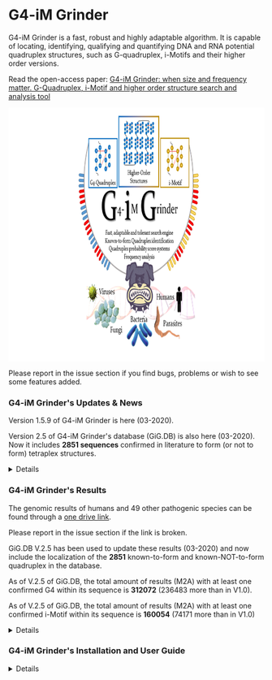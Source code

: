 # **G4-iM Grinder**
G4-iM Grinder is a fast, robust and highly adaptable algorithm. It is capable of locating, identifying, qualifying and quantifying DNA and RNA potential quadruplex structures, such as G-quadruplex, i-Motifs and their higher order versions.

Read the open-access paper: [G4-iM Grinder: when size and frequency matter. G-Quadruplex, i-Motif and higher order structure search and analysis tool](https://academic.oup.com/nargab/article/2/1/lqz005/5576141)


<img src="images/Abstract.png" align="middle" height="500" />

Please report in the issue section if you find bugs, problems or wish to see some features added.

###       **G4-iM Grinder's Updates & News**
Version 1.5.9 of G4-iM Grinder is here (03-2020). 

Version 2.5 of G4-iM Grinder's database (GiG.DB) is also here (03-2020). Now it includes **2851 sequences** confirmed in literature to form (or not to form) tetraplex structures.


<details>

The GiG.DB within the G4-iM Grinder package includes:

**I. BioInformatic dataframe:** 

		1. Each entry is a nucleotidic sequence published in a scientific journal in relationship with its capability of forming quadruplex structures.
		2. Each entry includes 	
					A. Quadruplex	TRUE for  forming quadruplex, FALSE for NOT
					B. Genome		DNA or RNA 
					C. Nucleotide	G or C, for G4s or i-Motif respectively
					D. Name			value must be unique
					E. Sequence		value must be unique
					F. Length		Lenght of Sequence
					G. Tm			Nº of biophysical results associated to the entry (within Biophysical dataframe)
		3. Currently there are a total of 2851 entries. 
					A. 2141 form tetraplex	 and 710  dont; 
					B. 283  are i-Motifs 	 and 2568 are G4s; 
					C. 1858 are DNA 		 and 993  are RNA.
		4. Sequences which end in -ReV- are the reverse sequences of other entries.
					For example 	
									1. Name1 		GGTGGTGG**TTT**GG 
									2. Name1-ReV- 	GG**TTT**GGTGGTGG
							
**II. Refs dataframe:**

		1. Each entry is the literature reference for an BioInformatic dataframe entry.
		2. Each entry includes: 
					A. name 				value must be unique; Name of BioInformatic entry 
					B. DOI					DOI identificator; for example: 10.1093/nargab/lqz005
					C. Pubmed	 			PubmebID identificator (PMID); for example:	29109402
					D. comments		 		Extra information, normally citing information 
													For example: Nucleic Acids Res., 45, 7487–7493.
		3. Currently there are a total of 2851 entries. 
							
**III. BioPhysical dataframe:**

		1. Each entry is a Biophysical result found for a particular BioInformatic entry. 
		2. Data includes Tm (ºC), pH, Concentrations of sequence (uM), K+ (mM) and Na+ (mM), and the found topology.
		3. Currently there are 153 entries. 
							
Comments: If you find an error within GiG.DB or want to include other sequences, please open an issue request in Github, **"EfresBR/G4iMGrinder"**.

</details>



###       **G4-iM Grinder's Results**
The genomic results of humans and 49 other pathogenic species can be found through a [one drive link](https://1drv.ms/u/s!AvVGQg2rNIwDgSVRBSqXju1t1B05?e=uvVk7M).

Please report in the issue section if the link is broken.

GiG.DB V.2.5 has been used to update these results (03-2020) and now include the localization of the **2851** known-to-form and known-NOT-to-form quadruplex in the database.

As of V.2.5 of GiG.DB, the total amount of results (M2A) with at least one confirmed G4 within its sequence is **312072** (236483 more than in V1.0). 

As of V.2.5 of GiG.DB, the total amount of results (M2A) with at least one confirmed i-Motif within its sequence is **160054** (74171 more than in V1.0)
    

<details>

The 1.5 Gb .RAR compressed file hosts four RData images of the results.

1. `Human.PQS.032020.RData` for Human G-based PQS analysis
2. `Human.PiMS.032020.RData` for Human C-based PiMS analysis
3. `NonHuman.PQS.032020.RData` for non-human G-based PQS analysis
4. `NonHuman.PiMS.032020.RData` for non-human C-based PiMS analysis.


Genomes used:

	1. Human Genome - hg38, GRCh38.p12, Genome Reference Consortium Human Build 38, INSDC Assembly GCA_000001405.27 downloaded May 2019 from www.sanger.ac.uk. 
	2. Non-human genomes - Please see section 9 of supplementary material of the original article for more info.

With this update, Figure 4 of G4-iM Grinder's article, which compared different tetraplex-related characteristics of each genome (including density [per 100000 nucleotides], uniqueness and Confirmed Quadruplex Sequences (CQS)) becomes:

<img src="images/Data.Analysis.V1.59, V2.5.jpg" align="middle" height="1500" />

Being the CQS columns what changes between both Figure 4.

</details>



###       **G4-iM Grinder's Installation and User Guide**

<details>

####       **A.      Package prerequisites**

<details>

G4-iM Grinder can be download from github: EfresBR/G4iMGrinder. G4-iM Grinder requires the installation of other CRAN based and Bioconductor packages. Please, ensure all required packages are installed and R version is at least 3.6.1. G4-iM Grinder was successfully downloaded and tested in MacOS 10.12.6, Windows 10 (x64), Ubuntu 18.04.2 (x64), Mint 19.1 (x64) and Fedora-workstation 30 whilst running R 3.6.1 and R studio 1.2.5001. In Linux based systems, the installation of devtools may require further effort ([Check this link](https://stackoverflow.com/questions/20923209/problems-installing-the-devtools-package)). Other OS including x86 systems have not been tested.

G4-iM Grinder has been sucessfully used in R 3.6.3 and R-studio 1.2.5033.


```ruby

pck <- c("stringr", "stringi", "plyr", "seqinr", "stats", "parallel", "doParallel", "beepr", "stats4", "devtools", "dplyr", "BiocManager")

#foo was written by Simon O'Hanlon Nov 8 2013.
#Thanks Simon, thanks StackOverflow and all its amazing community.

foo <- function(x){
  for( i in x ){
    #  require returns TRUE invisibly if it was able to load package
    if( ! require( i , character.only = TRUE ) ){
      #  If package was not able to be loaded then re-install
      install.packages( i , dependencies = TRUE )
      #  Load package after installing
      require( i , character.only = TRUE )
    }
  }
}
foo(pck)
BiocManager::install(c("BiocGenerics", "S4Vectors") , ask = FALSE, update = TRUE)


```

</details>



####      **B.      Package installing and loading**

<details>

```ruby

devtools::install_github("EfresBR/G4iMGrinder")
library(G4iMGrinder)


```

</details>



####      **C.      Installation fails**

<details>

The most common reasons for failing during the installation of G4-iM Grinder are ,

1. 	Some of G4-iM Grinder's dependencies have not been installed,
2. 	R version is not at least 3.6.0.

If you are having problems during installation, please, execute the following code to verify that these prerequisites are met.

```ruby


pck <- c("BiocGenerics", "S4Vectors", "stringr", "stringi", "plyr", "seqinr", "stats", "parallel", "doParallel", "beepr", "stats4", "devtools", "dplyr", "BiocManager")

FailFoo <- function(x){
  Info <- "Package dependendies FAILED. These packages are required and are NOT installed: "
  count <- 0
  for( i in x ){
    if( ! require( i , character.only = TRUE, quietly = TRUE ) ){
      Info <- paste0(Info, i, " ")
      count <- count +1
    }
  }
  ifelse(count ==0, yes = print("Package dependencies PASSED. All required packages are installed. "),
         no = print(Info))
  AAA <- R.version
  ifelse(as.numeric(AAA$major) == 3,
         yes= ifelse(as.numeric(AAA$minor >= 6),
                     yes = print("R version requirements PASSED. R version is at least 3.6 as required."),
                     no = print("R version requirements FAILED. R needs to be updated to version >= 3.6")),
         no = print("R version requirements FAILED. R needs to be updated to version >= 3.6"))
}
FailFoo(pck)


```

The result of this code should be:

```

[1] "Package dependencies PASSED. All required packages are installed. "
[1] "R version requirements PASSED. R version is at least 3.6 as required."

```

If both the package dependencies and R version have passed the test, and still the installation fails, please, write an issue in the issue section stating the transcript of the executed commands and the full error received.

</details>



####       **D.      Running a G4-iM Grinder analysis**


<details>

Executing a genomic G-Quadruplex analysis with G4iMGrinder function

```ruby

# Using a genome available online
loc <- url("http://tritrypdb.org/common/downloads/release-36/Lmajor/fasta/TriTrypDB-36_Lmajor_ESTs.fasta")
Sequence <- paste0(seqinr::read.fasta(file = loc, as.string = TRUE, legacy.mode = TRUE, seqonly = TRUE, strip.desc = TRUE), collapse = "")

# Executing a grind on the sequence in search of PQS
Rs  <- G4iMGrinder(Name = "LmajorESTs", Sequence = Sequence)

# Forcing the folding rule to the limit (this will take longer)
Rs2 <- G4iMGrinder(Name = "LmajorESTs", Sequence = Sequence, BulgeSize = 2,   MaxIL = 10, MaxLoopSize = 20)


```
G4-iM Grinder allows huge flexibility to adapt to any of the users requirements.

</details>



####       **E.      G4-iM Grinder's variables and their predifined values**

<details>


<img src="images/Variable.jpg" align="middle" height="1000" />
N.B. Several other parameters regarding PQSFinder are available for modification.

</details>



####       **F.      Summarizing G4-iM Grinder results**


<details>
Summarizing an analysis with GiGList.Analysis function to compare the results between genomes. This will quantify the number of results and density of each analysis. It will also give the number of results that have at least a minimum frequency, score and size. These variables can be modified. See the package documentation for more information regarding GiGList.Analysis.

```ruby

# summarizing first search
ResultTable <- GiGList.Analysis(GiGList = Rs, iden = "Predefined")

# adding the second analysis in a new row
ResultTable[2,] <- GiGList.Analysis(GiGList = Rs2, iden= "ForceLimit")


```

</details>



####       **G.      Potential Higher Order Analysis**  


<details>

Executing an analysis of a higher order structure with GiG.M3Structure to analyze its potential subunit configuration. This will give all and the most interesting subunit conformations as stated in the article. See the package documentation for more information regarding GiG.M3Structure.

```ruby

# analyzing the longes PHOQS structure found in Rs$PQSM3A.

# N is the row number of the PHOQS to analyze in PQSM3a, as a numeral.
N <- as.numeric(rownames(Rs$PQSM3a[Rs$PQSM3a$Length == max(Rs$PQSM3a$Length),][1]))

Longest_PHOQS <- GiG.M3Structure(GiGList = Rs, 
								 M3ACandidate = N, 
								 MAXite = 10000)


```

</details>



####       **H.      Locating the references of Known-To-Form and Known-NOT-To-Form sequences**


<details>

Finding the reference for the Known-To-Form Quadruplex structures of an interesting Result. This procedure is the same for Known-NOT-To-Form sequences.

```ruby

# Finding the references of the known-to-form sequence 93del.
Ref93del <- GiG.DB$GiG.DB.Refs[GiG.DB$GiG.DB.Refs$Name == "93del", ]


```

</details>



####       **I.      Updating results for a pre-existing analysis**


<details>
Updating a G4-iM Grinder analysis with different variables using the GiGList.Updater function. This will avoid doing a new search analysis on the sequence and hence will be more time and resource efficient.

```ruby

# As the PHOQS structure in row 126 looks promising, we will also examine
# the Known-NOT-to-form Quadruplex of the results, quantify the % of GGG and TTA present in the sequence,
# and modify the score and frequency weight of the final score.
Rs3 <- GiGList.Updater(GiGList = Rs, KnownNOTQuadruplex = TRUE, KnownQuadruplex = TRUE,
                       LoopSeq = c("GGG", "TTA"), FreqWeight = 100, WeightParameters = c(75, 25, 0))


```

</details>



####       **J.      Grinding genomes in search of Potential i-Motif Sequences (PiMS)**


<details>

To search for potential i-Motifs in the genome we can repeat the analysis with G4iMGrinder function changing RunComposition = “C”. However, if a previous analysis of the genome has already been done with the complementary base-pair, we can also use the function GiGList.Updater to search for the resulting opposite structures.

```ruby

# Doing a grind in search for i-Motifs in the sequence
Rs_iM1 <- G4iMGrinder(Name = "LmajorESTs", Sequence = Sequence, RunComposition = "C")

# Using the previous PQS search to locate the base-pair PiMS. This is more efficient.
# However as the sequences change, the previous analysis will be deleted.
# If you desire to vary the analysis with non-predefined values, they should be stated here.
Rs_iM2 <- GiGList.Updater(GiGList = Rs, ChangeRunComposition = TRUE)


```

</details>



####       **H.      Comments on G4-iM Grinder's Search Engine**

<details>

G4-iM Grinder locates all overlapping and nested results that fit the user-defined (or predefined if none were inserted) parameters.
For example using predefined parameters, five possible PQS (in _italics_) results will be located for the genomic sequence

> **GGGG**TTAT**GGG**TTATT**GGTGG**TTATT**GGCG**TT**GGG**

1.	_**GGGG**TTAT**GGG**TTATT**GGTGG**TTATT**GGCG**_(~~TTGGG~~)
2.	_**GGGG**TTAT**GGG**TTATT**GGTGG**TTATT**GGCG**TT**GGG**_
3.	(~~G~~)_**GGG**TTAT**GGG**TTATT**GGTGG**TTATT**GGCG**_(~~TTGGG~~)  
4.	(~~G~~)_**GGG**TTAT**GGG**TTATT**GGTGG**TTATT**GGCG**TT**GGG**_
5.	(~~GGGGTTAT~~)_**GGG**TTATT**GGTGG**TTATT**GGCG**TT**GGG**_

The only current limitation of the search engine is when a perfect (for example, **GGG**) and an imperfect (for example, **GCGG**) run coexist within the same run (for example, **GCGGG**). Although it is possible that **GCGGG** forms a run, the perfect run (**GGG**) is favored to improve computing performance and the location of more likely to form sequences. For the Genomic Sequence

> **GCGGG**TTA**GGG**TTATTT**GGG**TTA**GGG**

using predefined parameters will result in the detection of:

-	(~~GC~~)_**GGG**TTA**GGG**TTATTT**GGG**TTA**GGG**_

whilst

-	_**GCGGG**TTA**GGG**TTATTT**GGG**TTA**GGG**_

will not be detected.

Regarding frequency of the quadruplex results, Quadruplexes may actually be repeated because they form part of repetitive nucleotide sequences, including transposon families. For example, several authors have already located recurrent PQS in such repetitive elements (both human and non-human species), which depending on the location and context, may potentially grant different biological significance to the same recurrent quadruplex.

</details>



</details>



